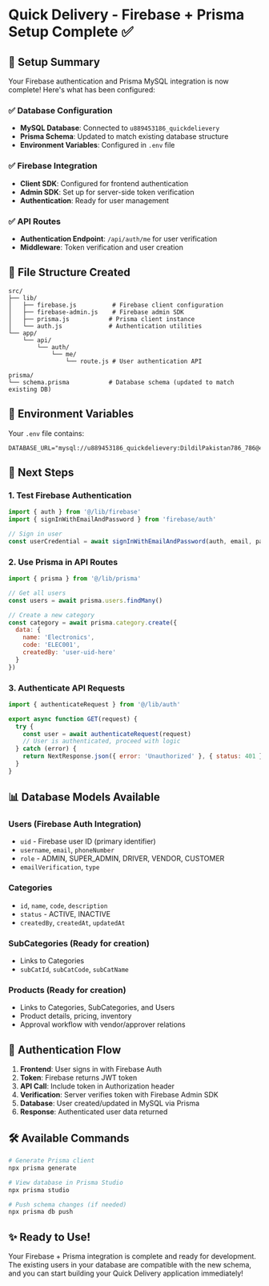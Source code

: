 # Quick Delivery - Firebase + Prisma Setup Complete ✅

## 🎉 Setup Summary

Your Firebase authentication and Prisma MySQL integration is now complete! Here's what has been configured:

### ✅ **Database Configuration**
- **MySQL Database**: Connected to `u889453186_quickdelievery`
- **Prisma Schema**: Updated to match existing database structure
- **Environment Variables**: Configured in `.env` file

### ✅ **Firebase Integration**
- **Client SDK**: Configured for frontend authentication
- **Admin SDK**: Set up for server-side token verification
- **Authentication**: Ready for user management

### ✅ **API Routes**
- **Authentication Endpoint**: `/api/auth/me` for user verification
- **Middleware**: Token verification and user creation

## 📁 **File Structure Created**

```
src/
├── lib/
│   ├── firebase.js          # Firebase client configuration
│   ├── firebase-admin.js    # Firebase admin SDK
│   ├── prisma.js           # Prisma client instance
│   └── auth.js             # Authentication utilities
└── app/
    └── api/
        └── auth/
            └── me/
                └── route.js # User authentication API

prisma/
└── schema.prisma           # Database schema (updated to match existing DB)
```

## 🔧 **Environment Variables**

Your `.env` file contains:
```env
DATABASE_URL="mysql://u889453186_quickdelievery:DildilPakistan786_786@46.17.175.1:3306/u889453186_quickdelievery"
```

## 🚀 **Next Steps**

### 1. **Test Firebase Authentication**
```javascript
import { auth } from '@/lib/firebase'
import { signInWithEmailAndPassword } from 'firebase/auth'

// Sign in user
const userCredential = await signInWithEmailAndPassword(auth, email, password)
```

### 2. **Use Prisma in API Routes**
```javascript
import { prisma } from '@/lib/prisma'

// Get all users
const users = await prisma.users.findMany()

// Create a new category
const category = await prisma.category.create({
  data: {
    name: 'Electronics',
    code: 'ELEC001',
    createdBy: 'user-uid-here'
  }
})
```

### 3. **Authenticate API Requests**
```javascript
import { authenticateRequest } from '@/lib/auth'

export async function GET(request) {
  try {
    const user = await authenticateRequest(request)
    // User is authenticated, proceed with logic
  } catch (error) {
    return NextResponse.json({ error: 'Unauthorized' }, { status: 401 })
  }
}
```

## 📊 **Database Models Available**

### **Users** (Firebase Auth Integration)
- `uid` - Firebase user ID (primary identifier)
- `username`, `email`, `phoneNumber`
- `role` - ADMIN, SUPER_ADMIN, DRIVER, VENDOR, CUSTOMER
- `emailVerification`, `type`

### **Categories**
- `id`, `name`, `code`, `description`
- `status` - ACTIVE, INACTIVE
- `createdBy`, `createdAt`, `updatedAt`

### **SubCategories** (Ready for creation)
- Links to Categories
- `subCatId`, `subCatCode`, `subCatName`

### **Products** (Ready for creation)
- Links to Categories, SubCategories, and Users
- Product details, pricing, inventory
- Approval workflow with vendor/approver relations

## 🔐 **Authentication Flow**

1. **Frontend**: User signs in with Firebase Auth
2. **Token**: Firebase returns JWT token
3. **API Call**: Include token in Authorization header
4. **Verification**: Server verifies token with Firebase Admin SDK
5. **Database**: User created/updated in MySQL via Prisma
6. **Response**: Authenticated user data returned

## 🛠 **Available Commands**

```bash
# Generate Prisma client
npx prisma generate

# View database in Prisma Studio
npx prisma studio

# Push schema changes (if needed)
npx prisma db push
```

## ✨ **Ready to Use!**

Your Firebase + Prisma integration is complete and ready for development. The existing users in your database are compatible with the new schema, and you can start building your Quick Delivery application immediately!
